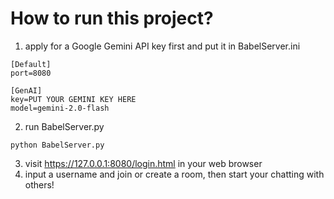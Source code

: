 # How to run this project?
1. apply for a Google Gemini API key first and put it in BabelServer.ini
```aiignore
[Default]
port=8080

[GenAI]
key=PUT YOUR GEMINI KEY HERE
model=gemini-2.0-flash
```
2. run BabelServer.py
```aiignore
python BabelServer.py
```
3. visit https://127.0.0.1:8080/login.html in your web browser
4. input a username and join or create a room, then start your chatting with others!